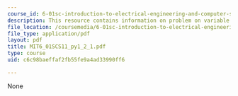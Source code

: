```yaml
---
course_id: 6-01sc-introduction-to-electrical-engineering-and-computer-science-i-spring-2011
description: This resource contains information on problem on variable binding.
file_location: /coursemedia/6-01sc-introduction-to-electrical-engineering-and-computer-science-i-spring-2011/c6c98baeffaf2fb55fe9a4ad33990ff6_MIT6_01SCS11_py1_2_1.pdf
file_type: application/pdf
layout: pdf
title: MIT6_01SCS11_py1_2_1.pdf
type: course
uid: c6c98baeffaf2fb55fe9a4ad33990ff6

---
```

None